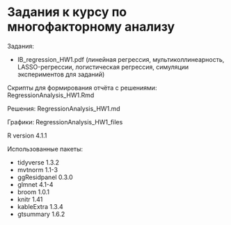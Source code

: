# **Задания к курсу по многофакторному анализу**

Задания:

- IB_regression_HW1.pdf (линейная регрессия, мультиколлинеарность, LASSO-регрессии, логистическая регрессия, симуляции экспериментов для заданий)

Скрипты для формирования отчёта с решениями: RegressionAnalysis_HW1.Rmd

Решения: RegressionAnalysis_HW1.md

Графики: RegressionAnalysis_HW1_files

R version 4.1.1

Использованные пакеты:

- tidyverse 1.3.2
- mvtnorm 1.1-3
- ggResidpanel 0.3.0
- glmnet 4.1-4
- broom 1.0.1
- knitr 1.41
- kableExtra 1.3.4
- gtsummary 1.6.2
